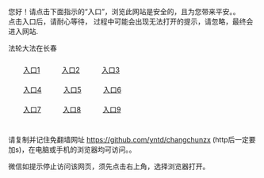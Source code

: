您好！请点击下面指示的“入口”，浏览此网站是安全的，且为您带来平安。。 <br/>
点击入口后，请耐心等待， 过程中可能会出现无法打开的提示，请忽略，最终会进入网站. </br>

法轮大法在长春<br/>
<div style="padding:10px"><a style="margin:20px" target="_blank" href="https://dlh6befch6woh.cloudfront.net/2Qpsp?mnhseih" id="ccLink1" rel="nofollow">入口1</a> <a target="_blank" style="margin:20px" href="https://d1k9g5tf0hxexj.cloudfront.net/2Qpsp?ligtzg" id="ccLink2" rel="nofollow">入口2</a> <a style="margin:20px" target="_blank" href="https://d3m1bptt0wu7zx.cloudfront.net/2Qpsp?dmajwewc" id="ccLink3" rel="nofollow">入口3</a></div>

<div style="padding:10px" ><a style="margin:20px" target="_blank" href="https://dlh6befch6woh.cloudfront.net/2Qpsp?mnhseih" id="ccLink4" rel="nofollow">入口4</a> <a style="margin:20px" href="https://d1k9g5tf0hxexj.cloudfront.net/2Qpsp?ligtzg" target="_blank" id="ccLink5" rel="nofollow">入口5</a> <a style="margin:20px" href="https://d3m1bptt0wu7zx.cloudfront.net/2Qpsp?dmajwewc" target="_blank" id="ccLink6" rel="nofollow">入口6</a></div>

<div style="padding:10px"><a style="margin:20px" target="_blank" href="https://dlh6befch6woh.cloudfront.net/2Qpsp?mnhseih" id="ccLink7" rel="nofollow">入口7</a> <a style="margin:20px" href="https://d1k9g5tf0hxexj.cloudfront.net/2Qpsp?ligtzg" target="_blank" id="ccLink8" rel="nofollow">入口8</a> <a style="margin:20px" target="_blank" href="https://d3m1bptt0wu7zx.cloudfront.net/2Qpsp?dmajwewc" id="ccLink9" rel="nofollow">入口9</a></div>

<br/>



请复制并记住免翻墙网址 https://github.com/yntd/changchunzx (http后一定要加s)，在电脑或手机的浏览器均可访问。。<br/>

微信如提示停止访问该网页，须先点击右上角，选择浏览器打开。
